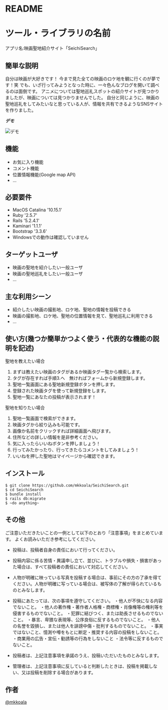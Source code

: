 # README

# ツール・ライブラリの名前

アプリ名:映画聖地紹介サイト「SeichiSearch」

## 簡単な説明

自分は映画が大好きです！
今まで見た全ての映画のロケ地を観に行くのが夢です！笑
でも、いざ行ってみようとなった時に、一々色んなブログを開いて調べるのは面倒です。
アニメについては聖地巡礼スポットの紹介サイトが見つかりましたが、映画については見つかりませんでした。
自分と同じように、映画の聖地巡礼をしてみたいなと思っている人が、情報を共有できるようなSNSサイトを作りました。

***デモ***

![デモ](https://image-url.gif)

## 機能

- お気に入り機能
- コメント機能
- 位置情報機能(Google map API)
- ...

## 必要要件
- MacOS Catalina '10.15.1'
- Ruby '2.5.7'
- Rails '5.2.4.1'
- Kaminari '1.1.1'
- Bootstrap '3.3.6'
- Windowsでの動作は確認していません

## ターゲットユーザ

- 映画の聖地を紹介したい一般ユーザ
- 映画の聖地巡礼をしたい一般ユーザ
- ...

## 主な利用シーン

- 紹介したい映画の撮影地、ロケ地、聖地の情報を投稿できる
- 映画の撮影地、ロケ地、聖地の位置情報を見て、聖地巡礼に利用できる
- ...

## 使い方(幾つか簡単かつよく使う・代表的な機能の説明を記述)

聖地を教えたい場合
1. まずは教えたい映画のタグがあるか映画タグ一覧から検索します。
2. タグが存在すれば手順3.へ　無ければフォームから新規登録します。
3. 聖地一覧画面にある聖地新規登録ボタンを押します。
4. 登録された映画タグを使って新規登録をします。
5. 聖地一覧にあなたの投稿が表示されます！

聖地を知りたい場合
1. 聖地一覧画面で検索ができます。
2. 映画タグから絞り込みも可能です。
3. 画像か名前をクリックすれば詳細画面へ飛びます。
4. 住所などの詳しい情報を是非参考ください。
5. 気に入ったらいいねボタンを押しましょう！
6. 行ってみたかったり、行ってきたらコメントをしてみましょう！
7. いいねを押した聖地はマイページから確認できます。

## インストール

```
$ git clone https://github.com/mkkoala/SeichiSearch.git
$ cd SeichiSearch
$ bundle install
$ rails db:migrate
$ ~do anything~
```

## その他

ご注意いただきたいことの一例として以下のとおり「注意事項」をまとめています。
よくお読みいただき参考にしてください。

- 投稿は、投稿者自身の責任において行ってください。

- 投稿内容に係る苦情・異議申し立て、並びに、トラブルや損失・損害があった場合は、すべて投稿者の責任において対応してください。

- 人物が明確に映っている写真を投稿する場合は、事前にその方の了承を得てください。人物が明確に写っている場合は、被写体の了解が得られているものとみなします。

- 投稿にあたっては、次の事項を遵守してください。
    ・他人が不快になる内容でないこと。
    ・他人の著作権・著作者人格権・商標権・肖像権等の権利等を侵害するものでないこと。
    ・犯罪に結びつく、または助長させるものでないこと。
    ・暴言、卑猥な表現等、公序良俗に反するものでないこと。
    ・他人の名誉を毀損し、または他人を誹謗中傷・批判するものでないこと。
    ・事実ではないこと、憶測や噂をもとに断定・推奨する内容の投稿をしないこと。
    ・商業用の広告・宣伝・勧誘等の行為をしないこと
    ・法令等に反するものでないこと。

- 投稿者は、上記注意事項を承諾のうえ、投稿いただいたものとみなします。

- 管理者は、上記注意事項に反していると判断したときは、投稿を掲載しない、又は投稿を削除する場合があります。

## 作者

[@mkkoala](https://github.com/mkkoala)

